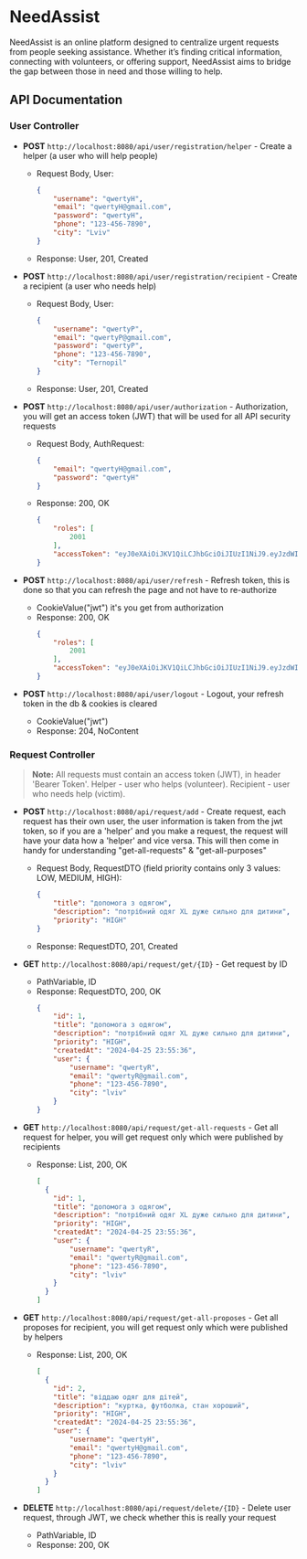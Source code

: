 
# NeedAssist
NeedAssist is an online platform designed to centralize urgent requests from people seeking assistance. Whether it’s finding critical information, connecting with volunteers, or offering support, NeedAssist aims to bridge the gap between those in need and those willing to help.



## **API Documentation**

### **User Controller**

- **POST** `http://localhost:8080/api/user/registration/helper` - Create a helper (a user who will help people)
  - Request Body, User:
    ```json
    {
        "username": "qwertyH",
        "email": "qwertyH@gmail.com",
        "password": "qwertyH",
        "phone": "123-456-7890",
        "city": "Lviv"
    }
    ```
  - Response: User, 201, Created

- **POST** `http://localhost:8080/api/user/registration/recipient` - Create a recipient (a user who needs help)
  - Request Body, User:
    ```json
    {
        "username": "qwertyP",
        "email": "qwertyP@gmail.com",
        "password": "qwertyP",
        "phone": "123-456-7890",
        "city": "Ternopil"
    }
    ```
  - Response: User, 201, Created

- **POST** `http://localhost:8080/api/user/authorization` - Authorization, you will get an access token (JWT) that will be used for all API security requests
  - Request Body, AuthRequest:
    ```json
    {
        "email": "qwertyH@gmail.com",
        "password": "qwertyH"
    }
    ```
  - Response: 200, OK
    ```json
    {
        "roles": [
            2001
        ],
        "accessToken": "eyJ0eXAiOiJKV1QiLCJhbGciOiJIUzI1NiJ9.eyJzdWIiOiJxd2VydHlIQGdtYWlsLmNvbSIsInJvbGVzIjpbIlJPTEVfSEVMUEVSIl0sImV4cCI6MTcxNDA2OTMzMSwiaWF0IjoxNzE0MDY1NzMxfQ.EUIwf9ZLrVmSOpycUK9co9-B4GiMsn3zw5INiOYNcrE"
    }
    ```

- **POST** `http://localhost:8080/api/user/refresh` - Refresh token, this is done so that you can refresh the page and not have to re-authorize
  - CookieValue("jwt") it's you get from authorization
  - Response: 200, OK
    ```json
    {
        "roles": [
            2001
        ],
        "accessToken": "eyJ0eXAiOiJKV1QiLCJhbGciOiJIUzI1NiJ9.eyJzdWIiOiJxd2VydHlIQGdtYWlsLmNvbSIsInJvbGVzIjpbIlJPTEVfSEVMUEVSIl0sImV4cCI6MTcxNDA2OTMzMSwiaWF0IjoxNzE0MDY1NzMxfQ.EUIwf9ZLrVmSOpycUK9co9-B4GiMsn3zw5INiOYNcrE"
    }
    ```

- **POST** `http://localhost:8080/api/user/logout` - Logout, your refresh token in the db & cookies is cleared
  - CookieValue("jwt")
  - Response: 204, NoContent

### **Request Controller**

> **Note:** All requests must contain an access token (JWT), in header 'Bearer Token'. Helper - user who helps (volunteer). Recipient - user who needs help (victim).

- **POST** `http://localhost:8080/api/request/add` - Create request, each request has their own user, the user information is taken from the jwt token, so if you are a 'helper' and you make a request, the request will have your data how a 'helper' and vice versa. This will then come in handy for understanding "get-all-requests" & "get-all-purposes"
  - Request Body, RequestDTO (field priority contains only 3 values: LOW, MEDIUM, HIGH):
    ```json
    {
        "title": "допомога з одягом",
        "description": "потрібний одяг XL дуже сильно для дитини",
        "priority": "HIGH"
    }
    ```
  - Response: RequestDTO, 201, Created

- **GET** `http://localhost:8080/api/request/get/{ID}` - Get request by ID
  - PathVariable, ID
  - Response: RequestDTO, 200, OK
    ```json
    {
        "id": 1,
        "title": "допомога з одягом",
        "description": "потрібний одяг XL дуже сильно для дитини",
        "priority": "HIGH",
        "createdAt": "2024-04-25 23:55:36",
        "user": {
            "username": "qwertyR",
            "email": "qwertyR@gmail.com",
            "phone": "123-456-7890",
            "city": "lviv"
        }
    }
    ```

- **GET** `http://localhost:8080/api/request/get-all-requests` - Get all request for helper, you will get request only which were published by recipients
  - Response: List<RequestDTO>, 200, OK
    ```json
    [
      {
        "id": 1,
        "title": "допомога з одягом",
        "description": "потрібний одяг XL дуже сильно для дитини",
        "priority": "HIGH",
        "createdAt": "2024-04-25 23:55:36",
        "user": {
            "username": "qwertyR",
            "email": "qwertyR@gmail.com",
            "phone": "123-456-7890",
            "city": "lviv"
        }
      }
    ]
    ```

- **GET** `http://localhost:8080/api/request/get-all-proposes` - Get all proposes for recipient, you will get request only which were published by helpers
  - Response: List<RequestDTO>, 200, OK
    ```json
    [
      {
        "id": 2,
        "title": "віддаю одяг для дітей",
        "description": "куртка, футболка, стан хороший",
        "priority": "HIGH",
        "createdAt": "2024-04-25 23:55:36",
        "user": {
            "username": "qwertyH",
            "email": "qwertyH@gmail.com",
            "phone": "123-456-7890",
            "city": "lviv"
        }
      }
    ]
    ```

- **DELETE** `http://localhost:8080/api/request/delete/{ID}` - Delete user request, through JWT, we check whether this is really your request
  - PathVariable, ID
  - Response: 200, OK

